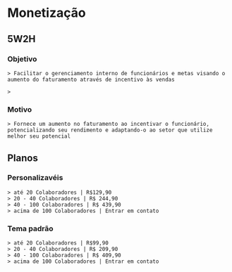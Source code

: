 # Monetização

## 5W2H

### Objetivo
 	> Facilitar o gerenciamento interno de funcionários e metas visando o aumento do faturamento através de incentivo às vendas

	> 
### Motivo
	> Fornece um aumento no faturamento ao incentivar o funcionário, potencializando seu rendimento e adaptando-o ao setor que utilize melhor seu potencial
	

## Planos

### Personalizavéis
	> até 20 Colaboradores | R$129,90
	> 20 - 40 Colaboradores | R$ 244,90
	> 40 - 100 Colaboradores | R$ 439,90
	> acima de 100 Colaboradores | Entrar em contato

### Tema padrão
	> até 20 Colaboradores | R$99,90
	> 20 - 40 Colaboradores | R$ 209,90
	> 40 - 100 Colaboradores | R$ 409,90
	> acima de 100 Colaboradores | Entrar em contato
	
